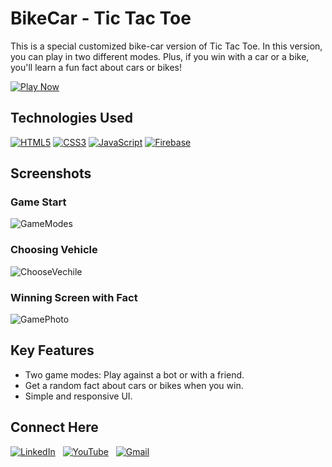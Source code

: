 # BikeCar - Tic Tac Toe
This is a special customized bike-car version of Tic Tac Toe. In this version, you can play in two different modes. Plus, if you win with a car or a bike, you'll learn a fun fact about cars or bikes!

[![Play Now](https://img.shields.io/badge/Play%20Now-green?style=for-the-badge&logo=googlechrome&logoColor=white)](https://bike-car.web.app)

## Technologies Used
[![HTML5](https://img.shields.io/badge/html5%20-%23E34F26.svg?&style=for-the-badge&logo=html5&logoColor=white)](/)
[![CSS3](https://img.shields.io/badge/css3%20-%231572B6.svg?&style=for-the-badge&logo=css3&logoColor=white)](https://developer.mozilla.org/en-US/docs/Web/CSS)
[![JavaScript](https://img.shields.io/badge/javascript%20-%23323330.svg?&style=for-the-badge&logo=javascript&logoColor=%23F7DF1E)](https://developer.mozilla.org/en-US/docs/Web/JavaScript)
[![Firebase](https://img.shields.io/badge/firebase%20-%23039BE5.svg?&style=for-the-badge&logo=firebase)](https://firebase.google.com/)

## Screenshots

### Game Start
![GameModes](https://github.com/codingstella/personal-blog-website/assets/113582974/f7aee7f7-c73d-4d69-9129-6454475b4b63)

### Choosing Vehicle
![ChooseVechile](https://github.com/codingstella/personal-blog-website/assets/113582974/193d3e9d-ff37-4a4d-b0f3-244a3d7175bc)

### Winning Screen with Fact
![GamePhoto](https://github.com/codingstella/personal-blog-website/assets/113582974/68e376ec-becd-467b-8eb5-d74bb4e7f9e7)


## Key Features
- Two game modes: Play against a bot or with a friend.
- Get a random fact about cars or bikes when you win.
- Simple and responsive UI.

## Connect Here
[![LinkedIn](https://img.shields.io/badge/linkedin%20-%230077B5.svg?style=for-the-badge&logo=linkedin&logoColor=white)](https://www.linkedin.com/in/Kishore-SR) &nbsp;
[![YouTube](https://img.shields.io/badge/Youtube-%23FF0000.svg?style=for-the-badge&logo=YouTube&logoColor=white)](https://www.youtube.com/@Kishore-SR) &nbsp;
[![Gmail](https://img.shields.io/badge/Gmail-D14836?style=for-the-badge&logo=gmail&logoColor=white&color=red)](mailto:kishoresr47@gmail.com)

